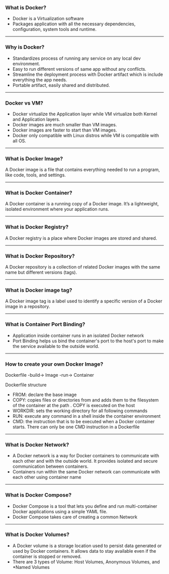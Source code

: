 ### What is Docker?

- Docker is a Virtualization software
- Packages application with all the necessary dependencies, configuration, system tools and runtime.

---

### Why is Docker?

- Standardizes process of running any service on any local dev environment.
- Easy to run different versions of same app without any conflicts.
- Streamline the deployment process with Docker artifact which is include everything the app needs.
- Portable artifact, easily shared and distributed.

---

### Docker vs VM?

- Docker virtualize the Application layer while VM virtualize both Kernel and Application layers.
- Docker images are much smaller than VM images.
- Docker images are faster to start than VM images.
- Docker only compatible with Linux distros while VM is compatible with all OS. 

---

### What is Docker Image?

A Docker image is a file that contains everything needed to run a program, like code, tools, and settings.

---

### What is Docker Container?

A Docker container is a running copy of a Docker image. It’s a lightweight, isolated environment where your application runs.

---

### What is Docker Registry?

A Docker registry is a place where Docker images are stored and shared.

---

### What is Docker Repository?

A Docker repository is a collection of related Docker images with the same name but different versions (tags).

---

### What is Docker image tag?

A Docker image tag is a label used to identify a specific version of a Docker image in a repository.

---

### What is Container Port Binding?

- Application inside container runs in an isolated Docker network
- Port Binding helps us bind the container's port to the host's port to make the service available to the outside world.

---

### How to create your own Docker Image?

Dockerfile -build-> Image -run-> Container

Dockerfile structure
- FROM: declare the base image
- COPY: copies files or directories from <src> and adds them to the filesystem of the container at the path <dest>. COPY is executed on the host
- WORKDIR: sets the working directory for all following commands
- RUN: execute any command in a shell inside the container environment
- CMD: the instruction that is to be executed when a Docker container starts. There can only be one CMD instruction in a Dockerfile 

---

### What is Docker Network?

- A Docker network is a way for Docker containers to communicate with each other and with the outside world. It provides isolated and secure communication between containers.
- Containers run within the same Docker network can communicate with each other using container name

---

### What is Docker Compose?

- Docker Compose is a tool that lets you define and run multi-container Docker applications using a simple YAML file.
- Docker Compose takes care of creating a common Network

---

### What is Docker Volumes?

- A Docker volume is a storage location used to persist data generated or used by Docker containers. It allows data to stay available even if the container is stopped or removed.
- There are 3 types of Volume: Host Volumes, Anonymous Volumes, and *Named Volumes
